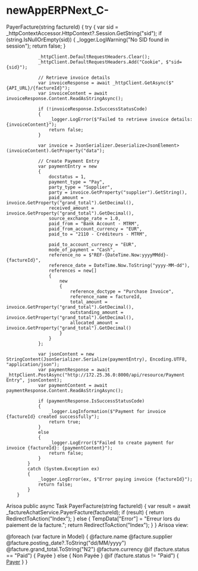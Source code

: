 # newAppERPNext_C-

PayerFacture(string factureId)
        {
            try
            {
                var sid = _httpContextAccessor.HttpContext?.Session.GetString("sid");
                if (string.IsNullOrEmpty(sid))
                {
                    _logger.LogWarning("No SID found in session");
                    return false;
                }

                _httpClient.DefaultRequestHeaders.Clear();
                _httpClient.DefaultRequestHeaders.Add("Cookie", $"sid={sid}");

                // Retrieve invoice details
                var invoiceResponse = await _httpClient.GetAsync($"{API_URL}/{factureId}");
                var invoiceContent = await invoiceResponse.Content.ReadAsStringAsync();

                if (!invoiceResponse.IsSuccessStatusCode)
                {
                    _logger.LogError($"Failed to retrieve invoice details: {invoiceContent}");
                    return false;
                }

                var invoice = JsonSerializer.Deserialize<JsonElement>(invoiceContent).GetProperty("data");

                // Create Payment Entry
                var paymentEntry = new
                {
                    docstatus = 1,
                    payment_type = "Pay",
                    party_type = "Supplier",
                    party = invoice.GetProperty("supplier").GetString(),
                    paid_amount = invoice.GetProperty("grand_total").GetDecimal(),
                    received_amount = invoice.GetProperty("grand_total").GetDecimal(),
                    source_exchange_rate = 1.0,
                    paid_from = "Bank Account - MTRM",
                    paid_from_account_currency = "EUR",
                    paid_to = "2110 - Créditeurs - MTRM",
                    
                    paid_to_account_currency = "EUR",
                    mode_of_payment = "Cash",
                    reference_no = $"REF-{DateTime.Now:yyyyMMdd}-{factureId}",
                    reference_date = DateTime.Now.ToString("yyyy-MM-dd"),
                    references = new[]
                    {
                        new
                        {
                            reference_doctype = "Purchase Invoice",
                            reference_name = factureId,
                            total_amount = invoice.GetProperty("grand_total").GetDecimal(),
                            outstanding_amount = invoice.GetProperty("grand_total").GetDecimal(),
                            allocated_amount = invoice.GetProperty("grand_total").GetDecimal()
                        }
                    }
                };

                var jsonContent = new StringContent(JsonSerializer.Serialize(paymentEntry), Encoding.UTF8, "application/json");
                var paymentResponse = await _httpClient.PostAsync("http://172.25.36.0:8000/api/resource/Payment Entry", jsonContent);
                var paymentContent = await paymentResponse.Content.ReadAsStringAsync();

                if (paymentResponse.IsSuccessStatusCode)
                {
                    _logger.LogInformation($"Payment for invoice {factureId} created successfully");
                    return true;
                }
                else
                {
                    _logger.LogError($"Failed to create payment for invoice {factureId}: {paymentContent}");
                    return false;
                }
            }
            catch (System.Exception ex)
            {
                _logger.LogError(ex, $"Error paying invoice {factureId}");
                return false;
            }
        }
Arisoa
public async Task<IActionResult> PayerFacture(string factureId)
        {
            var result = await _factureAchatService.PayerFacture(factureId);
            if (result)
            {
                return RedirectToAction("Index");
            }
            else
            {
                TempData["Error"] = "Erreur lors du paiement de la facture.";
                return RedirectToAction("Index");
            }
        }
Arisoa
view:
  <tbody>
            @foreach (var facture in Model)
            {
                <tr>
                    <td>@facture.name</td>
                    <td>@facture.supplier</td>
                    <td>@facture.posting_date?.ToString("dd/MM/yyyy")</td>
                    <td>@facture.grand_total.ToString("N2")</td>
                    <td>@facture.currency</td>
                    <td>
                        @if (facture.status == "Paid")
                        {
                            <span class="status status-paid">Payée</span>
                        }
                        else
                        {
                            <span class="status status-unpaid">Non Payée</span>
                        }
                    </td>
                    <td>
                        @if (facture.status != "Paid")
                        {
                            <a href="/FactureAchat/PayerFacture?factureId=@facture.name" class="btn-payer">Payer</a>
                        }
                    </td>
                </tr>
            }
        </tbody>